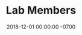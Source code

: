 ---
layout: 
title:  "Lab Members"
img: "lab_photo.jpg"
date:   2018-12-01 00:00:00 -0700
alt_text: "Lab Members"
---